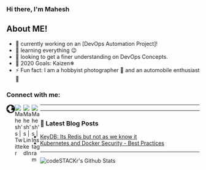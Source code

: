 ### Hi there, I'm Mahesh

## About ME!
- 🔭 currently working on an [DevOps Automation Project]!
- 🌱 learning everything 😉
- 👯 looking to get a finer understanding on DevOps Concepts.
- 🥅 2020 Goals: Kaizen❄
- ⚡ Fun fact: I am a hobbyist photographer 📸 and an automobile enthusiast 🚗

### Connect with me:

[<img align="left" alt="hvrmobility.com" width="22px" src="https://raw.githubusercontent.com/iconic/open-iconic/master/svg/globe.svg" />][website]
[<img align="left" alt="Mahesh's | Twitter" width="22px" src="https://cdn.jsdelivr.net/npm/simple-icons@v3/icons/twitter.svg" />][twitter]
[<img align="left" alt="Mahesh's | LinkedIn" width="22px" src="https://cdn.jsdelivr.net/npm/simple-icons@v3/icons/linkedin.svg" />][linkedin]
[<img align="left" alt="Mahesh's | Instagram" width="22px" src="https://cdn.jsdelivr.net/npm/simple-icons@v3/icons/instagram.svg" />][instagram]

---

---

### 📕 Latest Blog Posts
<!-- BLOG-POST-LIST:START -->
- [KeyDB: Its Redis but not as we know it](https://www.linkedin.com/pulse/keydb-its-redis-we-know-mahesh-guruprasad/)
- [Kubernetes and Docker Security - Best Practices](https://www.linkedin.com/pulse/kubernetes-docker-security-best-practices-mahesh-guruprasad/)
<!-- BLOG-POST-LIST:END -->

---

<img align="left" alt="codeSTACKr's Github Stats" src="https://github-readme-stats.vercel.app/api?username=maheshgprasad&show_icons=true&hide_border=true" />

[website]: https://www.hvrmobility.com
[twitter]: https://twitter.com/mgp_09
[instagram]: https://instagram.com/maheshgprasad
[linkedin]: https://linkedin.com/in/mahesh-guruprasad-8a633439
